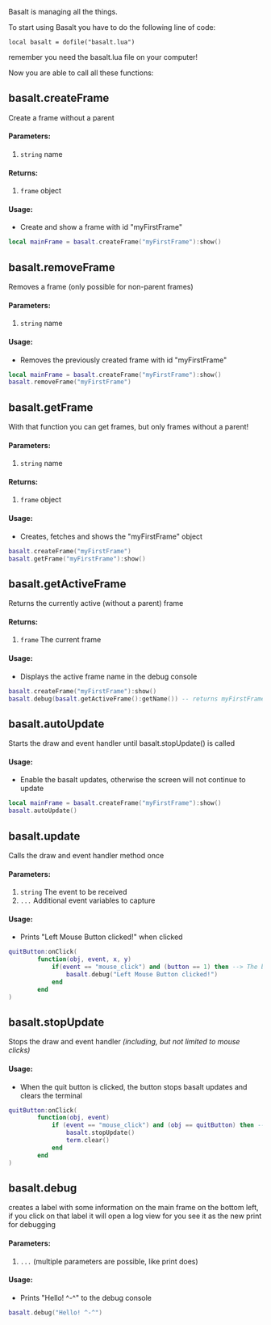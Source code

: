 Basalt is managing all the things.

To start using Basalt you have to do the following line of code:

`local basalt = dofile("basalt.lua")`

remember you need the basalt.lua file on your computer!

Now you are able to call all these functions:

## basalt.createFrame
Create a frame without a parent
#### Parameters: 
1. `string` name

#### Returns: 
1. `frame` object

#### Usage:
* Create and show a frame with id "myFirstFrame"
````lua
local mainFrame = basalt.createFrame("myFirstFrame"):show()
````

## basalt.removeFrame
Removes a frame (only possible for non-parent frames)

#### Parameters: 
1. `string` name

#### Usage:
* Removes the previously created frame with id "myFirstFrame" 
````lua
local mainFrame = basalt.createFrame("myFirstFrame"):show()
basalt.removeFrame("myFirstFrame")
````

## basalt.getFrame
With that function you can get frames, but only frames without a parent!
#### Parameters: 
1. `string` name

#### Returns: 
1. `frame` object

#### Usage:
* Creates, fetches and shows the "myFirstFrame" object
````lua
basalt.createFrame("myFirstFrame")
basalt.getFrame("myFirstFrame"):show()
````


## basalt.getActiveFrame
Returns the currently active (without a parent) frame

#### Returns: 
1. `frame` The current frame

#### Usage:
* Displays the active frame name in the debug console
````lua
basalt.createFrame("myFirstFrame"):show()
basalt.debug(basalt.getActiveFrame():getName()) -- returns myFirstFrame
````

## basalt.autoUpdate
Starts the draw and event handler until basalt.stopUpdate() is called

#### Usage:
* Enable the basalt updates, otherwise the screen will not continue to update
````lua
local mainFrame = basalt.createFrame("myFirstFrame"):show()
basalt.autoUpdate()
````


## basalt.update
Calls the draw and event handler method once

#### Parameters: 
1. `string` The event to be received 
2. `...` Additional event variables to capture

#### Usage:
* Prints "Left Mouse Button clicked!" when clicked
````lua
quitButton:onClick(
        function(obj, event, x, y) 
            if(event == "mouse_click") and (button == 1) then --> The button at index 1 is left
                basalt.debug("Left Mouse Button clicked!")
            end
        end
)
````

## basalt.stopUpdate
Stops the draw and event handler _(including, but not limited to mouse clicks)_

#### Usage:
* When the quit button is clicked, the button stops basalt updates and clears the terminal
````lua
quitButton:onClick(
        function(obj, event)
            if (event == "mouse_click") and (obj == quitButton) then --> The button at index 1 is left
                basalt.stopUpdate()
                term.clear()
            end
        end
)
````


## basalt.debug
creates a label with some information on the main frame on the bottom left, if you click on that label it will open a log view for you see it as the new print for debugging

#### Parameters: 
1. `...` (multiple parameters are possible, like print does)<br>

#### Usage:
* Prints "Hello! ^-^" to the debug console
````lua
basalt.debug("Hello! ^-^")
````

